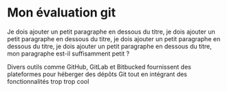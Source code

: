 # Mon évaluation git

Je dois ajouter un petit paragraphe en dessous du titre, je dois ajouter un petit paragraphe en dessous du titre, je dois ajouter un petit paragraphe en dessous du titre, je dois ajouter un petit paragraphe en dessous du titre, mon paragraphe est-il suffisamment petit ?

Divers outils comme GitHub, GitLab et Bitbucked fournissent des plateformes pour héberger des dépôts Git tout en intégrant des fonctionnalités trop trop cool
